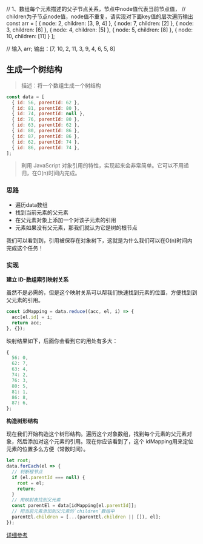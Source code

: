 // 1、数组每个元素描述的父子节点关系，节点中node值代表当前节点值，
// children为子节点node值，node值不重复，请实现对下面key值的层次遍历输出
const arr = [
    { node: 2, children: [3, 9, 4] },
    { node: 7, children: [2] },
    { node: 3, children: [6] },
    { node: 4, children: [5] },
    { node: 5, children: [8] },
    { node: 10, children: [11] }
];

// 输入 arr; 输出：[7, 10, 2, 11, 3, 9, 4, 6, 5, 8]

## 生成一个树结构
> 描述：将一个数组生成一个树结构

```javascript
const data = [
  { id: 56, parentId: 62 },
  { id: 81, parentId: 80 },
  { id: 74, parentId: null },
  { id: 76, parentId: 80 },
  { id: 63, parentId: 62 },
  { id: 80, parentId: 86 },
  { id: 87, parentId: 86 },
  { id: 62, parentId: 74 },
  { id: 86, parentId: 74 },
];
```
> 利用 JavaScript 对象引用的特性，实现起来会非常简单。它可以不用递归，在O(n)时间内完成。


### 思路
- 遍历data数组
- 找到当前元素的父元素
- 在父元素对象上添加一个对该子元素的引用
- 元素如果没有父元素，那我们就认为它是树的根节点

我们可以看到到，引用被保存在对象树下，这就是为什么我们可以在O(n)时间内完成这个任务！

### 实现

**建立 ID-数组索引映射关系**

虽然不是必需的，但是这个映射关系可以帮我们快速找到元素的位置，方便找到到父元素的引用。
```javascript
const idMapping = data.reduce((acc, el, i) => {
  acc[el.id] = i;
  return acc;
}, {});
```
映射结果如下，后面你会看到它的用处有多大：
```javascript
{
  56: 0,
  62: 7,
  63: 4,
  74: 2,
  76: 3,
  80: 5,
  81: 1,
  86: 8,
  87: 6,
};
```
**构造树形结构**

现在我们开始构造这个树形结构。遍历这个对象数组，找到每个元素的父元素对象，然后添加对这个元素的引用。现在你应该看到了，这个 idMapping用来定位元素的位置多么方便（常数时间）。
```javascript
let root;
data.forEach(el => {
  // 判断根节点
  if (el.parentId === null) {
    root = el;
    return;
  }
  // 用映射表找到父元素
  const parentEl = data[idMapping[el.parentId]];
  // 把当前元素添加到父元素的`children`数组中
  parentEl.children = [...(parentEl.children || []), el];
});
```
[详细参考](https://juejin.cn/post/6983904373508145189)
